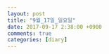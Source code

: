 ```yaml
---
layout: post
title: "9월_17일_일요일"
date: 2017-09-17 2:38:00 +0900
comments: true 
categories: [diary] 
---
```

